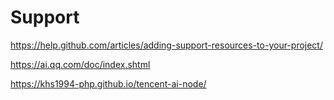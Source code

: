 # Support

https://help.github.com/articles/adding-support-resources-to-your-project/

https://ai.qq.com/doc/index.shtml

https://khs1994-php.github.io/tencent-ai-node/
